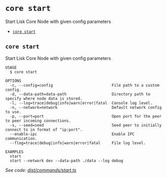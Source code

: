 `core start`
============

Start Lisk Core Node with given config parameters

* [`core start`](#core-start)

## `core start`

Start Lisk Core Node with given config parameters

```
USAGE
  $ core start

OPTIONS
  -c, --config=config                          File path to a custom config.
  -d, --data-path=data-path                    Directory path to specify where node data is stored.
  -l, --log=trace|debug|info|warn|error|fatal  Console log level.
  -n, --network=network                        Default network config to use.
  -p, --port=port                              Open port for the peer to peer incoming connections.
  -s, --seed=seed                              Seed peer to initially connect to in format of "ip:port".
  --enable-ipc                                 Enable IPC communication.
  --flog=trace|debug|info|warn|error|fatal     File log level.

EXAMPLES
  start
  start --network dev --data-path ./data --log debug
```

_See code: [dist/commands/start.ts](https://github.com/LiskHQ/lisk-core/blob/v3.0.0-beta.1/dist/commands/start.ts)_

